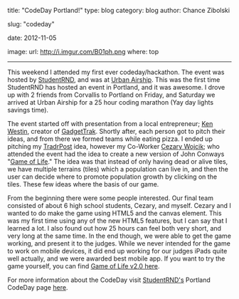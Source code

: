 title: "CodeDay Portland!"
type: blog
category: blog
author: Chance Zibolski

slug: "codeday"

date: 2012-11-05

image:
  url: http://i.imgur.com/B01ph.png
  where: top

---

This weekend I attended my first ever codeday/hackathon. The event was hosted by
[StudentRND][srnd], and was at [Urban Airship][ua]. This was the first time
StudentRND has hosted an event in Portland, and it was awesome. I drove up with 2
friends from Corvallis to Portland on Friday, and Saturday we arrived at Urban
Airship for a 25 hour coding marathon (Yay day lights savings time).

The event started off with presentation from a local entrepreneur; [Ken
Westin][kwestin], creator of [GadgetTrak][gt]. Shortly after, each person got to
pitch their ideas, and from there we formed teams while eating pizza. I ended up
pitching my [TradrPost][tradr] idea, however my Co-Worker [Cezary Wojcik][cezary];
who attended the event had the idea to create a new version of John Conways "[Game
of Life][GoL]." The idea was that instead of only having dead or alive tiles, we
have multiple terrains (tiles) which a population can live in, and then the user
can decide where to promote population growth by clicking on the tiles. These few
ideas where the basis of our game.

From the beginning there were some people interested. Our final team consisted of
about 6 high school students, Cezary, and myself. Cezary and I wanted to do make
the game using HTML5 and the canvas element. This was my first time using any of
the new HTML5 features, but I can say that I learned a lot. I also found out how
25 hours can feel both very short, and very long at the same time. In the end
though, we were able to get the game working, and present it to the judges. While
we never intended for the game to work on mobile devices, it did end up working for
our judges iPads quite well actually, and we were awarded best mobile app. If you
want to try the game yourself, you can find [Game of Life v2.0 here][GoL2].

For more information about the CodeDay visit [StudentRND's][srnd] Portland CodeDay
page [here][codeday].

[srnd]: http://studentrnd.org/
[ua]: http://urbanairship.com/
[kwestin]: http://about.me/kwestin
[gt]: http://www.gadgettrak.com/
[tradr]: /projects/#TradrPost
[cezary]: http://cezarywojcik.com/
[GoL]: http://en.wikipedia.org/wiki/Conway%27s_Game_of_Life
[GoL2]: http://chancez.net/gameoflife2/
[codeday]: http://portland.codeday.org/
